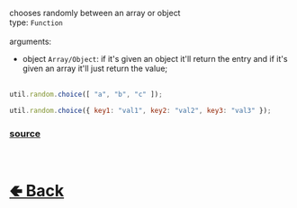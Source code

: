 chooses randomly between an array or object<br>
type: `Function`<br><br>
arguments: 
- object `Array/Object`: if it's given an object it'll return the entry and if it's given an array it'll just return the value;
<br><br>

```js
util.random.choice([ "a", "b", "c" ]);

util.random.choice({ key1: "val1", key2: "val2", key3: "val3" });
```

### [source](https://github.com/paigeroid/noscord.js/blob/main/src/Services/UtilService/custard/random.js)


<br> <h1> [🢀 Back](https://github.com/paigeroid/noscord.js/wiki/Util.random) </h1>
